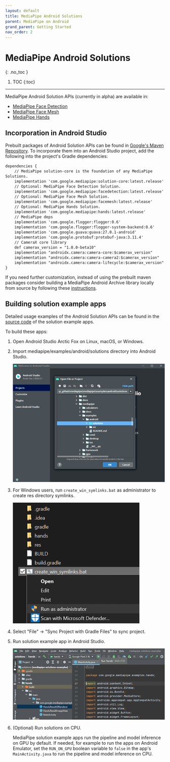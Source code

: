 ```yaml
---
layout: default
title: MediaPipe Android Solutions
parent: MediaPipe on Android
grand_parent: Getting Started
nav_order: 2
---
```


# MediaPipe Android Solutions
{: .no_toc }

1. TOC
{:toc}
---

MediaPipe Android Solution APIs (currently in alpha) are available in:

*   [MediaPipe Face Detection](../solutions/face_detection#android-solution-api)
*   [MediaPipe Face Mesh](../solutions/face_mesh#android-solution-api)
*   [MediaPipe Hands](../solutions/hands#android-solution-api)

## Incorporation in Android Studio

Prebuilt packages of Android Solution APIs can be found in
[Google's Maven Repository](https://maven.google.com/web/index.html?#com.google.mediapipe).
To incorporate them into an Android Studio project, add the following into the
project's Gradle dependencies:

```
dependencies {
    // MediaPipe solution-core is the foundation of any MediaPipe Solutions.
    implementation 'com.google.mediapipe:solution-core:latest.release'
    // Optional: MediaPipe Face Detection Solution.
    implementation 'com.google.mediapipe:facedetection:latest.release'
    // Optional: MediaPipe Face Mesh Solution.
    implementation 'com.google.mediapipe:facemesh:latest.release'
    // Optional: MediaPipe Hands Solution.
    implementation 'com.google.mediapipe:hands:latest.release'
    // MediaPipe deps
    implementation 'com.google.flogger:flogger:0.6'
    implementation 'com.google.flogger:flogger-system-backend:0.6'
    implementation 'com.google.guava:guava:27.0.1-android'
    implementation 'com.google.protobuf:protobuf-java:3.11.4'
    // CameraX core library
    def camerax_version = "1.0.0-beta10"
    implementation "androidx.camera:camera-core:$camerax_version"
    implementation "androidx.camera:camera-camera2:$camerax_version"
    implementation "androidx.camera:camera-lifecycle:$camerax_version"
}
```

If you need further customization, instead of using the prebuilt maven packages
consider building a MediaPipe Android Archive library locally from source by
following these [instructions](./android_archive_library.md).

## Building solution example apps

Detailed usage examples of the Android Solution APIs can be found in the
[source code](https://github.com/google/mediapipe/tree/master/mediapipe/examples/android/solutions)
of the solution example apps.

To build these apps:

1.  Open Android Studio Arctic Fox on Linux, macOS, or Windows.

2.  Import mediapipe/examples/android/solutions directory into Android Studio.

    ![Screenshot](../images/import_mp_android_studio_project.png)

3.  For Windows users, run `create_win_symlinks.bat` as administrator to create
    res directory symlinks.

    ![Screenshot](../images/run_create_win_symlinks.png)

4.  Select "File" -> "Sync Project with Gradle Files" to sync project.

5.  Run solution example app in Android Studio.

    ![Screenshot](../images/run_android_solution_app.png)

6.  (Optional) Run solutions on CPU.

    MediaPipe solution example apps run the pipeline and model inference on GPU
    by default. If needed, for example to run the apps on Android Emulator, set
    the `RUN_ON_GPU` boolean variable to `false` in the app's
    `MainActivity.java` to run the pipeline and model inference on CPU.
